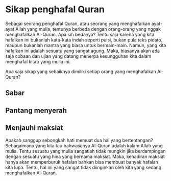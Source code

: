 # Sikap penghafal Quran

Sebagai seorang penghafal Quran, atau seorang yang menghafalkan ayat-ayat Allah yang mulia, tentunya berbeda dengan orang-orang yang nggak menghafalkan Al-Quran. Apa sih bedanya? Tentu saja karena yang kita hafalkan ini bukanlah kata-kata indah seperti puisi, bukan pula teks pidato, maupun bukanlah mantra yang biasa untuk bermain-main. Namun, yang kita hafalkan ini adalah sesuatu yang sangat agung. Maka, biasanya akan ada saja cobaan dan ujian yang datang menerpa kesungguhan kita dalam menghafal kitab yang mulia ini.

Apa saja sikap yang sebaiknya dimiliki setiap orang yang menghafalkan Al-Quran?

## Sabar

## Pantang menyerah

## Menjauhi maksiat

Apakah sanggup sebongkah hati memuat dua hal yang bertentangan? Sebagaimana yang kita tau bahwasanya Al-Quran adalah kalam Allah yang mulia. Tentu sesuatu yang mulia sangatlah tidak mungkin jika berdampingan dengan sesuatu yang hina yang bernama maksiat. Maka, kehadiran maksiat hanya akan memperburuk hafalan bahkan bisa membuat banyak hafalan kita lupa. Tentu, hal ini yang sangat tidak diinginkan oleh kita yang sedang menghafalkan Al-Quran.